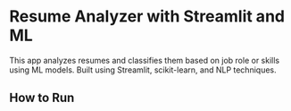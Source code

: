 # Resume Analyzer with Streamlit and ML

This app analyzes resumes and classifies them based on job role or skills using ML models. Built using Streamlit, scikit-learn, and NLP techniques.

## How to Run


